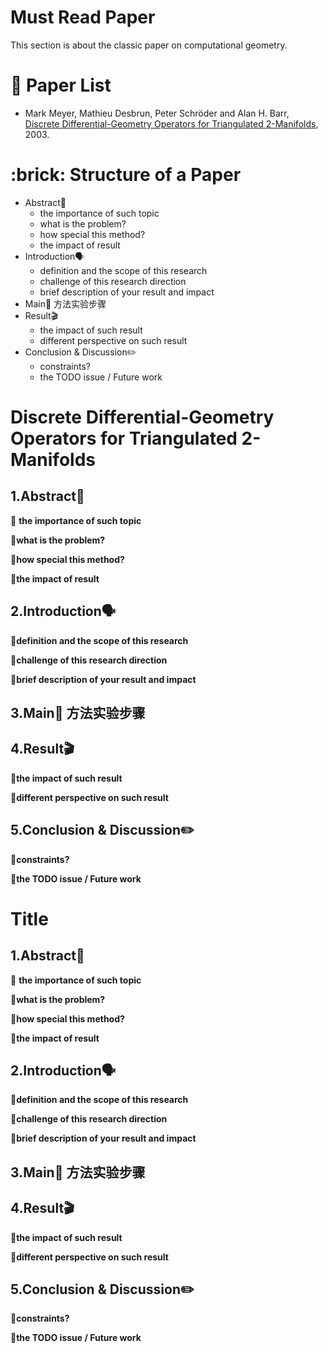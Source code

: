 # Must Read Paper

This section is about the classic paper on computational geometry.



# :page_with_curl: Paper List

- Mark Meyer, Mathieu Desbrun, Peter Schröder and Alan H. Barr, [Discrete Differential-Geometry Operators for Triangulated 2-Manifolds](http://multires.caltech.edu/pubs/diffGeoOps.pdf), 2003.



# :brick: Structure of a Paper

- Abstract:eyes:
  - the importance of such topic
  - what is the problem?
  - how special this method?
  - the impact of result
- Introduction:speaking_head:
  - definition and the scope of this research
  - challenge of this research direction
  - brief description of your result and impact
- Main:rice: 方法实验步骤
- Result:clapper:
  - the impact of such result
  - different perspective on such result
- Conclusion & Discussion:pencil2:
  - constraints?
  - the TODO issue / Future work



# Discrete Differential-Geometry Operators for Triangulated 2-Manifolds

## 1.Abstract:eyes:

:pushpin: **the importance of such topic**

**:pushpin:what is the problem?**

**:pushpin:how special this method?**

**:pushpin:the impact of result**

## 2.Introduction:speaking_head:

**:pushpin:definition and the scope of this research**

**:pushpin:challenge of this research direction**

**:pushpin:brief description of your result and impact**

## 3.Main:rice: 方法实验步骤

## 4.Result:clapper:

**:pushpin:the impact of such result**

**:pushpin:different perspective on such result**

## 5.Conclusion & Discussion:pencil2:

**:pushpin:constraints?**

**:pushpin:the TODO issue / Future work**

























# Title

## 1.Abstract:eyes:

:pushpin: **the importance of such topic**

**:pushpin:what is the problem?**

**:pushpin:how special this method?**

**:pushpin:the impact of result**

## 2.Introduction:speaking_head:

**:pushpin:definition and the scope of this research**

**:pushpin:challenge of this research direction**

**:pushpin:brief description of your result and impact**

## 3.Main:rice: 方法实验步骤

## 4.Result:clapper:

**:pushpin:the impact of such result**

**:pushpin:different perspective on such result**

## 5.Conclusion & Discussion:pencil2:

**:pushpin:constraints?**

**:pushpin:the TODO issue / Future work**

